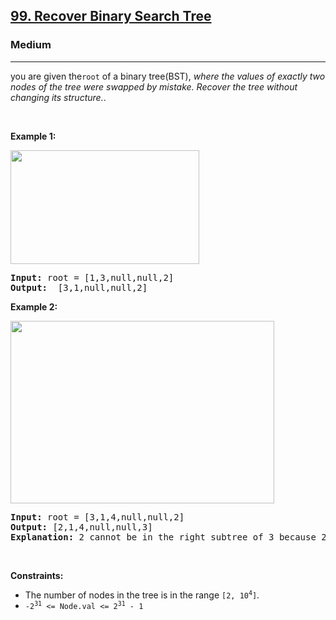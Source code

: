 <h2><a href="https://leetcode.com/problems/validate-binary-search-tree/">99. Recover Binary Search Tree
</a></h2><h3>Medium</h3><hr><div><p>you are given the<code>root</code> of a binary tree(BST), <em>where the values of exactly two nodes of the tree were swapped by mistake. Recover the tree without changing its structure.</em>.</p>

<p>&nbsp;</p>
<p><strong>Example 1:</strong></p>
<img alt="" src="https://assets.leetcode.com/uploads/2020/10/28/recover1.jpg" style="width: 302px; height: 182px;">
<pre><strong>Input:</strong> root = [1,3,null,null,2]
<strong>Output:</strong>  [3,1,null,null,2]
</pre>

<p><strong>Example 2:</strong></p>
<img alt="" src="https://assets.leetcode.com/uploads/2020/10/28/recover2.jpg" style="width: 422px; height: 292px;">
<pre><strong>Input:</strong> root = [3,1,4,null,null,2]
<strong>Output:</strong> [2,1,4,null,null,3]
<strong>Explanation:</strong> 2 cannot be in the right subtree of 3 because 2 < 3. Swapping 2 and 3 makes the BST valid.
</pre>

<p>&nbsp;</p>
<p><strong>Constraints:</strong></p>

<ul>
	<li>The number of nodes in the tree is in the range <code>[2, 10<sup>4</sup>]</code>.</li>
	<li><code>-2<sup>31</sup> &lt;= Node.val &lt;= 2<sup>31</sup> - 1</code></li>
</ul>
</div>
